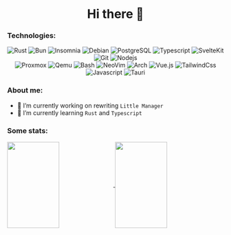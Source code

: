 <h1 align="center">Hi there 👋</h1>

<h3>Technologies:</h3>

<p align="center">
  <img alt="Rust" src="https://img.shields.io/badge/-Rust-000000?style=flat-square&logo=Rust&logoColor=white" />
  <img alt="Bun" src="https://img.shields.io/badge/-Bun-000000?style=flat-square&logo=Bun&logoColor=white" />
  <img alt="Insomnia" src="https://img.shields.io/badge/-Insomnia-4000BF?style=flat-square&logo=Insomnia&logoColor=white" />
  <img alt="Debian" src="https://img.shields.io/badge/-Debian-A81D33?style=flat-square&logo=Debian&logoColor=white" />
  <img alt="PostgreSQL" src="https://img.shields.io/badge/-PostgreSQL-4169E1?style=flat-square&logo=PostgreSQL&logoColor=white" />
  <img alt="Typescript" src="https://img.shields.io/badge/-Typescript-3178C6?style=flat-square&logo=Typescript&logoColor=white" />
  <img alt="SvelteKit" src="https://img.shields.io/badge/-Svelte-FF3E00?style=flat-square&logo=Svelte&logoColor=white" />
  <img alt="Git" src="https://img.shields.io/badge/-Git-F05032?style=flat-square&logo=git&logoColor=white" />
  <img alt="Nodejs" src="https://img.shields.io/badge/-Nodejs-339933?style=flat-square&logo=Node.js&logoColor=white" />
  <br/>
  <img alt="Proxmox" src="https://img.shields.io/badge/-Proxmox-E57000?style=flat-square&logo=Proxmox&logoColor=white" />
  <img alt="Qemu" src="https://img.shields.io/badge/-Qemu-FF6600?style=flat-square&logo=Qemu&logoColor=white" />
  <img alt="Bash" src="https://img.shields.io/badge/-Bash-4EAA25?style=flat-square&logo=gnu-bash&logoColor=white" />
  <img alt="NeoVim" src="https://img.shields.io/badge/-NeoVim-57A143?style=flat-square&logo=NeoVim&logoColor=white" />
  <img alt="Arch" src="https://img.shields.io/badge/-Arch-1793D1?style=flat-square&logo=Archlinux&logoColor=white" />
  <img alt="Vue.js" src="https://img.shields.io/badge/-Vuejs-4FC08D?style=flat-square&logo=Vue.js&logoColor=white" />
  <img alt="TailwindCss" src="https://img.shields.io/badge/-TailwindCss-06B6D4?style=flat-square&logo=TailwindCss&logoColor=white" />
  <img alt="Javascript" src="https://img.shields.io/badge/-Javascript-F7DF1E?style=flat-square&logo=Javascript&logoColor=white" />
  <img alt="Tauri" src="https://img.shields.io/badge/-Tauri-24C8D8?style=flat-square&logo=Tauri&logoColor=white" />
</p>

<h3>About me:</h3>

- 🔭 I’m currently working on rewriting `Little Manager`
- 🌱 I’m currently learning `Rust` and `Typescript`

<h3>Some stats:</h3>

<a href="https://wakatime.com/@ponurakk">
  <img align="center" width="49%" height="200px" src="https://github-readme-stats.vercel.app/api/wakatime?username=ponurakk&langs_count=10&theme=transparent&text_color=ffffff&title_color=ffffff&layout=compact&custom_title=Last%207%20days...&range=last_7_days&hide_border=true" />
</a>
<a href="https://github.com/ponurakk">
  <img align="center" width="49%" height="200px" src="https://github-readme-stats.vercel.app/api?username=ponurakk&theme=transparent&text_color=ffffff&title_color=ffffff&show_icons=true&hide_border=true&count_private=true" />
</a>

<!--
**ponurakk/ponurakk** is a ✨ _special_ ✨ repository because its `README.md` (this file) appears on your GitHub profile.

Here are some ideas to get you started:

- 🔭 I’m currently working on ...
- 🌱 I’m currently learning ...
- 👯 I’m looking to collaborate on ...
- 🤔 I’m looking for help with ...
- 💬 Ask me about ...
- 📫 How to reach me: ...
- 😄 Pronouns: ...
- ⚡ Fun fact: ...
-->
